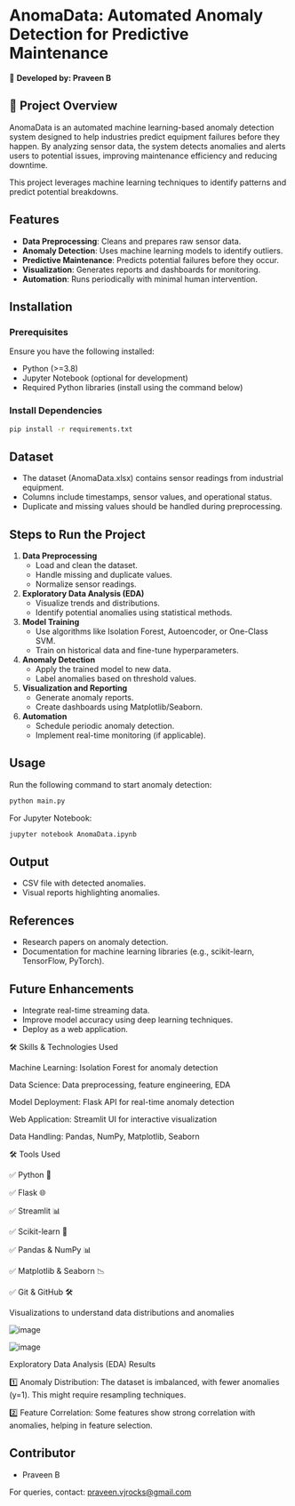 # AnomaData: Automated Anomaly Detection for Predictive Maintenance

👤 **Developed by: Praveen B**

## 📌 Project Overview

AnomaData is an automated machine learning-based anomaly detection system designed to help industries predict equipment failures before they happen. By analyzing sensor data, the system detects anomalies and alerts users to potential issues, improving maintenance efficiency and reducing downtime.

This project leverages machine learning techniques to identify patterns and predict potential breakdowns.

## Features
- **Data Preprocessing**: Cleans and prepares raw sensor data.
- **Anomaly Detection**: Uses machine learning models to identify outliers.
- **Predictive Maintenance**: Predicts potential failures before they occur.
- **Visualization**: Generates reports and dashboards for monitoring.
- **Automation**: Runs periodically with minimal human intervention.

## Installation
### Prerequisites
Ensure you have the following installed:
- Python (>=3.8)
- Jupyter Notebook (optional for development)
- Required Python libraries (install using the command below)

### Install Dependencies
```bash
pip install -r requirements.txt
```

## Dataset
- The dataset (AnomaData.xlsx) contains sensor readings from industrial equipment.
- Columns include timestamps, sensor values, and operational status.
- Duplicate and missing values should be handled during preprocessing.

## Steps to Run the Project
1. **Data Preprocessing**
   - Load and clean the dataset.
   - Handle missing and duplicate values.
   - Normalize sensor readings.
2. **Exploratory Data Analysis (EDA)**
   - Visualize trends and distributions.
   - Identify potential anomalies using statistical methods.
3. **Model Training**
   - Use algorithms like Isolation Forest, Autoencoder, or One-Class SVM.
   - Train on historical data and fine-tune hyperparameters.
4. **Anomaly Detection**
   - Apply the trained model to new data.
   - Label anomalies based on threshold values.
5. **Visualization and Reporting**
   - Generate anomaly reports.
   - Create dashboards using Matplotlib/Seaborn.
6. **Automation**
   - Schedule periodic anomaly detection.
   - Implement real-time monitoring (if applicable).

## Usage
Run the following command to start anomaly detection:
```bash
python main.py
```
For Jupyter Notebook:
```bash
jupyter notebook AnomaData.ipynb
```

## Output
- CSV file with detected anomalies.
- Visual reports highlighting anomalies.

## References
- Research papers on anomaly detection.
- Documentation for machine learning libraries (e.g., scikit-learn, TensorFlow, PyTorch).

## Future Enhancements
- Integrate real-time streaming data.
- Improve model accuracy using deep learning techniques.
- Deploy as a web application.


🛠️ Skills & Technologies Used

Machine Learning: Isolation Forest for anomaly detection

Data Science: Data preprocessing, feature engineering, EDA

Model Deployment: Flask API for real-time anomaly detection

Web Application: Streamlit UI for interactive visualization

Data Handling: Pandas, NumPy, Matplotlib, Seaborn

🛠️ Tools Used

✅ Python 🐍

✅ Flask 🌐

✅ Streamlit 📊

✅ Scikit-learn 🤖

✅ Pandas & NumPy 📊

✅ Matplotlib & Seaborn 📉

✅ Git & GitHub 🛠️

Visualizations to understand data distributions and anomalies

![image](https://github.com/user-attachments/assets/a9a814e4-0371-4271-a8b0-7ce841308925)


![image](https://github.com/user-attachments/assets/2bd703fd-3dd6-45ce-a66e-e224eb93b4ce)


Exploratory Data Analysis (EDA) Results

1️⃣ Anomaly Distribution: The dataset is imbalanced, with fewer anomalies (y=1). This might require resampling techniques.

2️⃣ Feature Correlation: Some features show strong correlation with anomalies, helping in feature selection.



## Contributor
- Praveen B

For queries, contact: praveen.vjrocks@gmail.com

